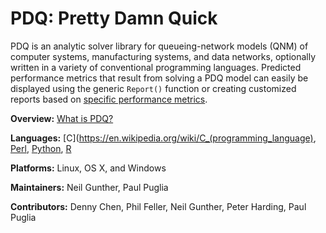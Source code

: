 # PDQ: Pretty Damn Quick 

PDQ is an analytic solver library for queueing-network models (QNM) of computer systems,
manufacturing systems, and data networks, optionally written in a variety of conventional programming
languages. Predicted performance metrics that result
from solving a PDQ model can easily be displayed using the generic `Report()`
function or creating customized reports based on 
[specific performance metrics](http://www.perfdynamics.com/Tools/PDQman.html).

**Overview:**	[What is PDQ?](http://www.perfdynamics.com/Tools/PDQ.html)

**Languages:**	[C](https://en.wikipedia.org/wiki/C_(programming_language), 
[Perl](http://www.perfdynamics.com/Tools/PDQperl.html), 
[Python](http://www.perfdynamics.com/Tools/PDQpython.html), 
[R](http://www.perfdynamics.com/Tools/PDQ-R.html)

**Platforms:**	Linux, OS X, and Windows

**Maintainers:** Neil Gunther, Paul Puglia

**Contributors:** Denny Chen, Phil Feller, Neil Gunther, Peter Harding, Paul Puglia



